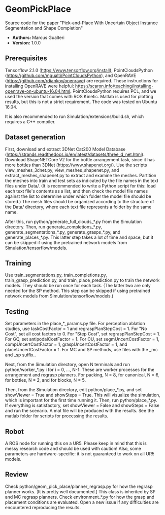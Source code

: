 # GeomPickPlace

Source code for the paper "Pick-and-Place With Uncertain Object Instance Segmentation and Shape Completion"

* **Authors:** Marcus Gualteri
* **Version:** 1.0.0

## Prerequisites

Tensorflow 2.1.0 (https://www.tensorflow.org/install), PointCloudsPython (https://github.com/mgualti/PointCloudsPython), and OpenRAVE (https://github.com/rdiankov/openrave) are required. These instructions for installing OpenRAVE were helpful: https://scaron.info/teaching/installing-openrave-on-ubuntu-16.04.html. PointCloudsPython requires PCL, and we used the version that comes with ROS Kinetic. Matlab is used for plotting results, but this is not a strict requirement. The code was tested on Ubuntu 16.04.

It is also recommended to run Simulation/extensions/build.sh, which requires a C++ compiler.

## Dataset generation

First, download and extract 3DNet Cat200 Model Database (https://strands.readthedocs.io/en/latest/datasets/three_d_net.html). Download ShapeNETCore V2 for the bottle arrangement task, since it has more bottles than 3DNet (https://www.shapenet.org/). Use the scripts view_meshes_3dnet.py, view_meshes_shapenet.py, and extract_meshes_shapenet.py to extract and examine the meshes. Partition the meshes into train and test sets as indicated by the file names in the text files under Data/. (It is recommended to write a Python script for this: load each text file's contents as a list, and then check the model file names against the list to determine under which folder the model file should be stored.) The mesh files should be organized according to the structure of the Data/ directory, where each text file represents a folder by the same name.

After this, run python/generate\_full\_clouds_\*.py from the Simulation directory. Then, run generate\_completions\_\*.py, generate_segmentations\_\*.py, generate_grasps\_\*.py, and generate_places\_\*.py. This latter step takes a lot of time and space, but it can be skipped if using the pretrained network models from Simulation/tensorflow/models.

## Training

Use train\_segmentations.py, train\_completions.py, train\_grasp\_prediction.py, and train\_place\_prediction.py to train the network models. They should be run once for each task. (The latter two are only needed for the SP method. This step can be skipped if using pretrained network models from Simulation/tensorflow/models.)

## Testing

Set parameters in the place\_\*\_params.py file. For perception ablation studies, use taskCostFactor = 1 and regraspPlanStepCost = 1. For "No Cost", set all cost factors to 0. For "Step Cost", set regraspPlanStepCost = 1. For GQ, set antipodalCostFactor = 1. For CU, set segmUncertCostFactor = 1, compUncertCostFactor = 1, graspUncertCostFactor = 1, and placeUncertCostFactor = 1. For MC and SP methods, use files with the \_mc and \_sp suffix..

Next, from the Simulation directory, open N terminals and run python/worker\_\*.py i for i = 0, ..., N-1. These are worker processes for the arrangement and regrasp planners. For packing, N = 8, for canonical, N = 6, for bottles, N = 2, and for blocks, N = 5.

Then, from the Simulation directory, edit python/place\_\*.py, and set showViewer = True and showSteps = True. This will visualize the simulation, which is important for the first time running it. Then, run python/place\_\*.py. If everything is satisfactory, set showViewer = False and showSteps = False and run the scenario. A mat file will be produced with the results. See the matlab folder for scripts for processing the results.

## Robot

A ROS node for running this on a UR5. Please keep in mind that this is messy research code and should be used with caution! Also, some parameters are hardware-specific: it is not guaranteed to work on all UR5 models.

## Review

Check python/geom_pick_place/planner_regrasp.py for how the regrasp planner works. (It is pretty well documented.) This class is inherited by SP and MC regrasp planners. Check environment\_\*.py for how the grasp and placement conditions are evaluated. Open a new issue if any difficulties are encountered reproducing the results.
